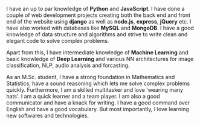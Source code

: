 I have an up to par knowledge of **Python** and **JavaScript**. I have done a couple of web development projects creating both the back end and front end of the website using **django** as well as **node.js**, **express**, **jQuery** etc. I have also worked with databases like **MySQL** and **MongoDB**. I have a good knowledge of data structure and algorithms and strive to write clean and elegant code to solve complex problems.

Apart from this, I have intermediate knowledge of **Machine Learning** and basic knowledge of **Deep Learning** and various NN architectures for image classification, NLP, audio analysis and forcasting.

As an M.Sc. student, I have a strong foundation in Mathematics and Statistics, have a sound reasoning which lets me solve complex problems quickly. Furthermore, I am a skilled multitasker and love 'wearing many hats'. I am a quick learner and a team player. I am also a good communicator and have a knack for writing. I have a good command over English and have a good vocabulary. But most importantly, I love learning new softwares and technologies.